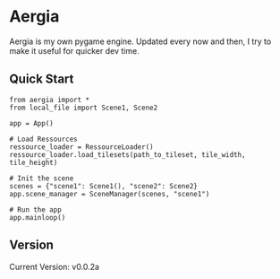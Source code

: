 Aergia
=========

Aergia is my own pygame engine. Updated every now and then, I try to make it useful for quicker dev time.

## Quick Start
```
from aergia import *
from local_file import Scene1, Scene2

app = App()

# Load Ressources
ressource_loader = RessourceLoader()
ressource_loader.load_tilesets(path_to_tileset, tile_width, tile_height)

# Init the scene
scenes = {"scene1": Scene1(), "scene2": Scene2}
app.scene_manager = SceneManager(scenes, "scene1")

# Run the app
app.mainloop() 
```

## Version
Current Version: v0.0.2a
